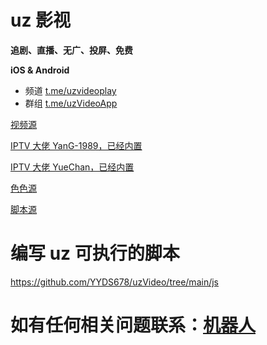 # uz 影视

**追剧、直播、无广、投屏、免费**

**iOS & Android**

- 频道 [t.me/uzvideoplay](https://t.me/uzvideoplay)
- 群组 [t.me/uzVideoApp](https://t.me/uzVideoApp)

[视频源](https://mirror.ghproxy.com/https://raw.githubusercontent.com/YYDS678/uzVideo/main/video_sources_default.json)

[IPTV 大佬 YanG-1989，已经内置](https://github.com/YanG-1989/m3u)

[IPTV 大佬 YueChan，已经内置](https://github.com/YueChan/Live)

[色色源](https://mirror.ghproxy.com/https://raw.githubusercontent.com/YYDS678/uzVideo/main/video_sources_sese.json)

[脚本源](https://mirror.ghproxy.com/https://raw.githubusercontent.com/YYDS678/uzVideo/main/js/spider_sources.json)

# 编写 uz 可执行的脚本
https://github.com/YYDS678/uzVideo/tree/main/js

# 如有任何相关问题联系：[机器人](https://t.me/uzVideoAppbot)